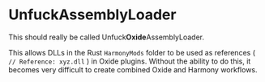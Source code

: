 # UnfuckAssemblyLoader

This should really be called Unfuck**Oxide**AssemblyLoader.  

This allows DLLs in the Rust `HarmonyMods` folder to be used as references ( `// Reference: xyz.dll` ) in Oxide plugins. Without the ability to do this, it becomes very difficult to create combined Oxide and Harmony workflows.

